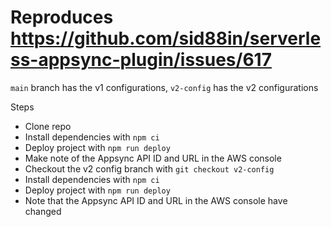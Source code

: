 # Reproduces https://github.com/sid88in/serverless-appsync-plugin/issues/617

`main` branch has the v1 configurations, `v2-config` has the v2 configurations

Steps

- Clone repo
- Install dependencies with `npm ci`
- Deploy project with `npm run deploy`
- Make note of the Appsync API ID and URL in the AWS console
- Checkout the v2 config branch with `git checkout v2-config`
- Install dependencies with `npm ci`
- Deploy project with `npm run deploy`
- Note that the Appsync API ID and URL in the AWS console have changed
